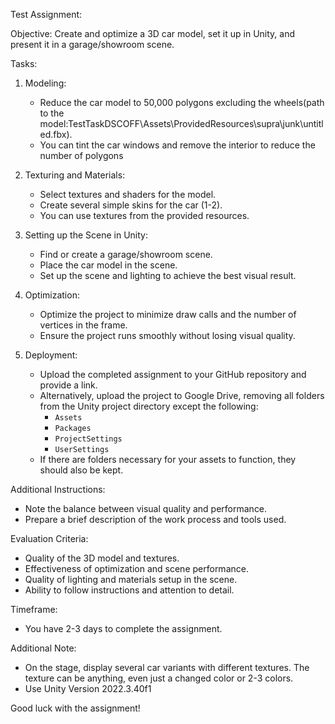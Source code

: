 Test Assignment:

Objective:
Create and optimize a 3D car model, set it up in Unity, and present it in a garage/showroom scene.

Tasks:

1. Modeling:
   - Reduce the car model to 50,000 polygons excluding the wheels(path to the model:TestTaskDSCOFF\Assets\ProvidedResources\supra\junk\untitled.fbx).
   - You can tint the car windows and remove the interior to reduce the number of polygons

2. Texturing and Materials:
   - Select textures and shaders for the model.
   - Create several simple skins for the car (1-2).
   - You can use textures from the provided resources.

3. Setting up the Scene in Unity:
   - Find or create a garage/showroom scene.
   - Place the car model in the scene.
   - Set up the scene and lighting to achieve the best visual result.

4. Optimization:
   - Optimize the project to minimize draw calls and the number of vertices in the frame.
   - Ensure the project runs smoothly without losing visual quality.

5. Deployment:
   - Upload the completed assignment to your GitHub repository and provide a link.
   - Alternatively, upload the project to Google Drive, removing all folders from the Unity project directory except the following:
     - `Assets`
     - `Packages`
     - `ProjectSettings`
     - `UserSettings`
   - If there are folders necessary for your assets to function, they should also be kept.

Additional Instructions:
- Note the balance between visual quality and performance.
- Prepare a brief description of the work process and tools used.

Evaluation Criteria:
- Quality of the 3D model and textures.
- Effectiveness of optimization and scene performance.
- Quality of lighting and materials setup in the scene.
- Ability to follow instructions and attention to detail.

Timeframe:
- You have 2-3 days to complete the assignment.

Additional Note:
- On the stage, display several car variants with different textures. The texture can be anything, even just a changed color or 2-3 colors.
- Use Unity Version 2022.3.40f1

Good luck with the assignment!
